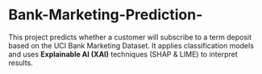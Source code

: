 # Bank-Marketing-Prediction-
This project predicts whether a customer will subscribe to a term deposit based on the UCI Bank Marketing Dataset.   It applies classification models and uses **Explainable AI (XAI)** techniques (SHAP &amp; LIME) to interpret results. 
